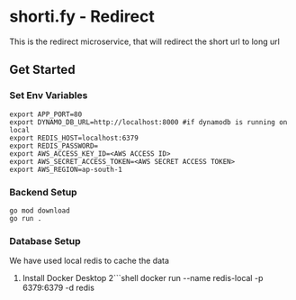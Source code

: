# shorti.fy - Redirect

This is the redirect microservice, that will redirect the short url to long url

## Get Started

### Set Env Variables
```shell
export APP_PORT=80
export DYNAMO_DB_URL=http://localhost:8000 #if dynamodb is running on local
export REDIS_HOST=localhost:6379
export REDIS_PASSWORD=
export AWS_ACCESS_KEY_ID=<AWS ACCESS ID>
export AWS_SECRET_ACCESS_TOKEN=<AWS SECRET ACCESS TOKEN>
export AWS_REGION=ap-south-1
```

### Backend Setup
```shell
go mod download
go run .
```

### Database Setup
We have used local redis to cache the data

1. Install Docker Desktop
2```shell
    docker run --name redis-local -p 6379:6379 -d redis
    ```